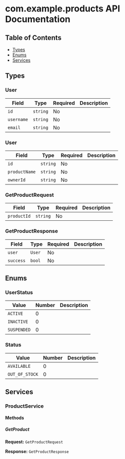 # com.example.products API Documentation

## Table of Contents

- [Types](#types)
- [Enums](#enums)
- [Services](#services)

## Types

### User

| Field | Type | Required | Description |
|-------|------|----------|-------------|
| `id` | `string` | No |  |
| `username` | `string` | No |  |
| `email` | `string` | No |  |


### User

| Field | Type | Required | Description |
|-------|------|----------|-------------|
| `id` | `string` | No |  |
| `productName` | `string` | No |  |
| `ownerId` | `string` | No |  |


### GetProductRequest

| Field | Type | Required | Description |
|-------|------|----------|-------------|
| `productId` | `string` | No |  |


### GetProductResponse

| Field | Type | Required | Description |
|-------|------|----------|-------------|
| `user` | `User` | No |  |
| `success` | `bool` | No |  |


## Enums

### UserStatus

| Value | Number | Description |
|-------|--------|-------------|
| `ACTIVE` | 0 |  |
| `INACTIVE` | 0 |  |
| `SUSPENDED` | 0 |  |


### Status

| Value | Number | Description |
|-------|--------|-------------|
| `AVAILABLE` | 0 |  |
| `OUT_OF_STOCK` | 0 |  |


## Services

### ProductService

#### Methods

##### GetProduct

**Request:** `GetProductRequest`

**Response:** `GetProductResponse`


